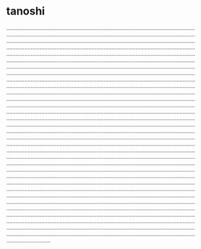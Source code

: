 # tanoshi
.........................................................................................................................................................................................................................................................................................................................................................................................................................................................................................................................................................................................................................................................................................................................................................................................................................................................................................................................................................................................................................................................................................................................................................................................................................................................................................................................................................................................................................................................................................................................................................................................................................................................................................................................................................................................................................................................................................................................................................................................................................................................................................................................................................................................................................................................................................................................................................................................................................................................................................................................................................................................................................................................................................................................................................................................................................................................................................................................................................................................................................................................................................................................................................................................................................................................................................................................................................................................................................................................................................................................................................................................................................................................................................................................................................................................................................................................................................................................................................................................................................................................................................................................................................................................................................................................................................